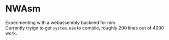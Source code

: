 NWAsm
=====

Experimenting with a webassembly backend for nim.  
Currently tryign to get `system.nim` to compile, roughly 200 lines out of 4000 work.